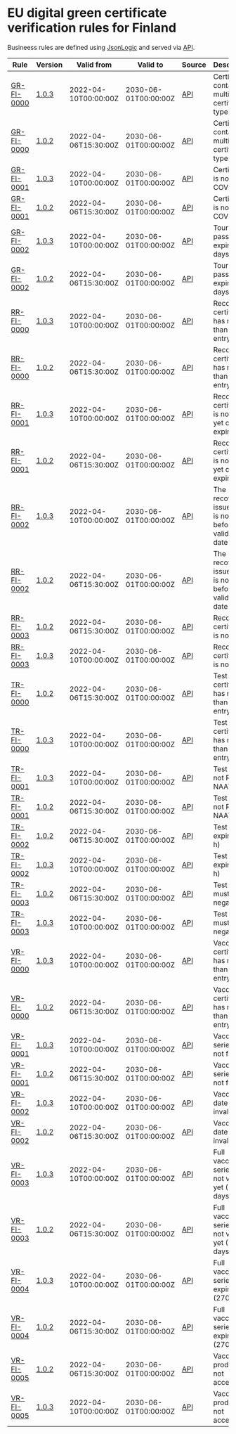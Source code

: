 # EU digital green certificate verification rules for Finland

Busineess rules are defined using [JsonLogic](https://jsonlogic.com) and served via [API](https://dgca-businessrule-service.ezdrav.si/rules/FI).

| Rule | Version | Valid from | Valid to | Source | Description |
| ---- | ------- | ---------- | -------- | ------ | ----------- |
| [GR-FI-0000](GR-FI-0000.json) | [1.0.3](GR-FI-0000_1.0.3.json) | 2022-04-10T00:00:00Z | 2030-06-01T00:00:00Z | [API](https://dgca-businessrule-service.ezdrav.si/rules/FI/6a09ec46c05fa9330e1ed74aaad6d3fc274b99ec71b83b916451ce74d16a068d) | Certificate contains multiple certificate types |
| [GR-FI-0000](GR-FI-0000.json) | [1.0.2](GR-FI-0000_1.0.2.json) | 2022-04-06T15:30:00Z | 2030-06-01T00:00:00Z | [API](https://dgca-businessrule-service.ezdrav.si/rules/FI/eccead99da0804f79f64b2ee1931cf5ef946257c456187a80038f40a19c9207c) | Certificate contains multiple certificate types |
| [GR-FI-0001](GR-FI-0001.json) | [1.0.3](GR-FI-0001_1.0.3.json) | 2022-04-10T00:00:00Z | 2030-06-01T00:00:00Z | [API](https://dgca-businessrule-service.ezdrav.si/rules/FI/26585990cccf74307a2f799e9e334e467c78ea8f9960c857398eb69c4abbde36) | Certificate is not for COVID-19 |
| [GR-FI-0001](GR-FI-0001.json) | [1.0.2](GR-FI-0001_1.0.2.json) | 2022-04-06T15:30:00Z | 2030-06-01T00:00:00Z | [API](https://dgca-businessrule-service.ezdrav.si/rules/FI/b2bad6c014979eb6f2a2c544fe373386741ed517f9cceeae654665c98b8d84a7) | Certificate is not for COVID-19 |
| [GR-FI-0002](GR-FI-0002.json) | [1.0.3](GR-FI-0002_1.0.3.json) | 2022-04-10T00:00:00Z | 2030-06-01T00:00:00Z | [API](https://dgca-businessrule-service.ezdrav.si/rules/FI/3eb6ace14271b047be3e2be3a4fb58efaac6154629bf128c8717cf505dd8fdc2) | Tourist pass expired (30 days) |
| [GR-FI-0002](GR-FI-0002.json) | [1.0.2](GR-FI-0002_1.0.2.json) | 2022-04-06T15:30:00Z | 2030-06-01T00:00:00Z | [API](https://dgca-businessrule-service.ezdrav.si/rules/FI/f86cbbaec4c05706505e10f7eb47e927b1e4321e7391355fbc8e082f350c242e) | Tourist pass expired (30 days) |
| [RR-FI-0000](RR-FI-0000.json) | [1.0.3](RR-FI-0000_1.0.3.json) | 2022-04-10T00:00:00Z | 2030-06-01T00:00:00Z | [API](https://dgca-businessrule-service.ezdrav.si/rules/FI/303a6fa53c774cf9513a8713fa2fc9917f43fc26930f1696ae9d2e4edf637bfa) | Recovery certificate has more than one entry |
| [RR-FI-0000](RR-FI-0000.json) | [1.0.2](RR-FI-0000_1.0.2.json) | 2022-04-06T15:30:00Z | 2030-06-01T00:00:00Z | [API](https://dgca-businessrule-service.ezdrav.si/rules/FI/c1a25ebacbfaa79949b4e84f602f91617e04b6edce877fc8d69403bf05fb6e45) | Recovery certificate has more than one entry |
| [RR-FI-0001](RR-FI-0001.json) | [1.0.3](RR-FI-0001_1.0.3.json) | 2022-04-10T00:00:00Z | 2030-06-01T00:00:00Z | [API](https://dgca-businessrule-service.ezdrav.si/rules/FI/baad9dec0f2457bdaefd9316d084d524ccfe51157264a199d9944b098afa5551) | Recovery certificate is not valid yet or has expired |
| [RR-FI-0001](RR-FI-0001.json) | [1.0.2](RR-FI-0001_1.0.2.json) | 2022-04-06T15:30:00Z | 2030-06-01T00:00:00Z | [API](https://dgca-businessrule-service.ezdrav.si/rules/FI/2c2a2195f87f734b22ba538d0840aac95727d0500a0ebf229c3ebf696abb8932) | Recovery certificate is not valid yet or has expired |
| [RR-FI-0002](RR-FI-0002.json) | [1.0.3](RR-FI-0002_1.0.3.json) | 2022-04-10T00:00:00Z | 2030-06-01T00:00:00Z | [API](https://dgca-businessrule-service.ezdrav.si/rules/FI/1770dc4831419ca6e1cb7c929cd0c6e377d223502dba741a0472f7908e7c8f8d) | The recovery issue date is not before the validity date |
| [RR-FI-0002](RR-FI-0002.json) | [1.0.2](RR-FI-0002_1.0.2.json) | 2022-04-06T15:30:00Z | 2030-06-01T00:00:00Z | [API](https://dgca-businessrule-service.ezdrav.si/rules/FI/bbec07cb4a1dc34341c3a662fecb0c8dd9adef71f30c52a214e2831067b28114) | The recovery issue date is not before the validity date |
| [RR-FI-0003](RR-FI-0003.json) | [1.0.2](RR-FI-0003_1.0.2.json) | 2022-04-06T15:30:00Z | 2030-06-01T00:00:00Z | [API](https://dgca-businessrule-service.ezdrav.si/rules/FI/2b674a16a229456537540fd9caa23aabd56ea1d7f889d0f1e16e88a302786fc9) | Recovery certificate is not valid |
| [RR-FI-0003](RR-FI-0003.json) | [1.0.3](RR-FI-0003_1.0.3.json) | 2022-04-10T00:00:00Z | 2030-06-01T00:00:00Z | [API](https://dgca-businessrule-service.ezdrav.si/rules/FI/080baec7747d90322a9d4b0cee86e77f14159abedcc39c109a5cca2d67ed176a) | Recovery certificate is not valid |
| [TR-FI-0000](TR-FI-0000.json) | [1.0.2](TR-FI-0000_1.0.2.json) | 2022-04-06T15:30:00Z | 2030-06-01T00:00:00Z | [API](https://dgca-businessrule-service.ezdrav.si/rules/FI/8f0ee192235c88a4c3624622ad009b896c688195af4562531045cbcdb684afe8) | Test certificate has more than one entry |
| [TR-FI-0000](TR-FI-0000.json) | [1.0.3](TR-FI-0000_1.0.3.json) | 2022-04-10T00:00:00Z | 2030-06-01T00:00:00Z | [API](https://dgca-businessrule-service.ezdrav.si/rules/FI/6c572766e3769af7712700089277c0d7e5f850acbcc23118fc0c60ecb0da709a) | Test certificate has more than one entry |
| [TR-FI-0001](TR-FI-0001.json) | [1.0.3](TR-FI-0001_1.0.3.json) | 2022-04-10T00:00:00Z | 2030-06-01T00:00:00Z | [API](https://dgca-businessrule-service.ezdrav.si/rules/FI/2d4124ac17dd85c4ed9cb92fa0f43451c0d2ba3ada2fd22a8e83b39fe359ebe2) | Test type is not RAT or NAAT |
| [TR-FI-0001](TR-FI-0001.json) | [1.0.2](TR-FI-0001_1.0.2.json) | 2022-04-06T15:30:00Z | 2030-06-01T00:00:00Z | [API](https://dgca-businessrule-service.ezdrav.si/rules/FI/d258e31eeab31ffc42706feb6dc7302205e289cf9fee34bca289edaa1da40b49) | Test type is not RAT or NAAT |
| [TR-FI-0002](TR-FI-0002.json) | [1.0.2](TR-FI-0002_1.0.2.json) | 2022-04-06T15:30:00Z | 2030-06-01T00:00:00Z | [API](https://dgca-businessrule-service.ezdrav.si/rules/FI/c47dc6c42cf2153d1dabdc2fe9a77c5650d7bfa1c240baf42a348da9a0adc34f) | Test has expired (72 h) |
| [TR-FI-0002](TR-FI-0002.json) | [1.0.3](TR-FI-0002_1.0.3.json) | 2022-04-10T00:00:00Z | 2030-06-01T00:00:00Z | [API](https://dgca-businessrule-service.ezdrav.si/rules/FI/7fab6bed126aaaac99c939e28bd15db1edf82c4d620ca850bc01147c338279fe) | Test has expired (72 h) |
| [TR-FI-0003](TR-FI-0003.json) | [1.0.2](TR-FI-0003_1.0.2.json) | 2022-04-06T15:30:00Z | 2030-06-01T00:00:00Z | [API](https://dgca-businessrule-service.ezdrav.si/rules/FI/6dedea8b3c4dd05f514341ebf908c16ba9278343d3af4a496eae73a1de4bfff5) | Test result must be negative |
| [TR-FI-0003](TR-FI-0003.json) | [1.0.3](TR-FI-0003_1.0.3.json) | 2022-04-10T00:00:00Z | 2030-06-01T00:00:00Z | [API](https://dgca-businessrule-service.ezdrav.si/rules/FI/7d9587890186c39523d9231415577668090b82055c204a8ddf37d9837f48fd93) | Test result must be negative |
| [VR-FI-0000](VR-FI-0000.json) | [1.0.3](VR-FI-0000_1.0.3.json) | 2022-04-10T00:00:00Z | 2030-06-01T00:00:00Z | [API](https://dgca-businessrule-service.ezdrav.si/rules/FI/7353205d2d7c8240b9faf1721203215c849d12e962a72f0469e334d512efe102) | Vaccination certificate has more than one entry |
| [VR-FI-0000](VR-FI-0000.json) | [1.0.2](VR-FI-0000_1.0.2.json) | 2022-04-06T15:30:00Z | 2030-06-01T00:00:00Z | [API](https://dgca-businessrule-service.ezdrav.si/rules/FI/455636e18519d2a6331510d2df4220e4c796eeb6f4e54d020db871cea1380bbd) | Vaccination certificate has more than one entry |
| [VR-FI-0001](VR-FI-0001.json) | [1.0.3](VR-FI-0001_1.0.3.json) | 2022-04-10T00:00:00Z | 2030-06-01T00:00:00Z | [API](https://dgca-businessrule-service.ezdrav.si/rules/FI/c0ec606c0127779ab3bb37dc14738c8917218765463533fc30ba97bb24900d77) | Vaccination series is not full |
| [VR-FI-0001](VR-FI-0001.json) | [1.0.2](VR-FI-0001_1.0.2.json) | 2022-04-06T15:30:00Z | 2030-06-01T00:00:00Z | [API](https://dgca-businessrule-service.ezdrav.si/rules/FI/d38762e28b44a74c642eedc3094129bc63893682aecd8b68919bdfd1bc6a228d) | Vaccination series is not full |
| [VR-FI-0002](VR-FI-0002.json) | [1.0.3](VR-FI-0002_1.0.3.json) | 2022-04-10T00:00:00Z | 2030-06-01T00:00:00Z | [API](https://dgca-businessrule-service.ezdrav.si/rules/FI/ffd87c05674d5a2d656731988fcf1a0151be74456b6e529918b897963e336fda) | Vaccination date is invalid |
| [VR-FI-0002](VR-FI-0002.json) | [1.0.2](VR-FI-0002_1.0.2.json) | 2022-04-06T15:30:00Z | 2030-06-01T00:00:00Z | [API](https://dgca-businessrule-service.ezdrav.si/rules/FI/d17352add6d1389e310c405c6864ac5133de1da0a96bde84fd89d1037de3486c) | Vaccination date is invalid |
| [VR-FI-0003](VR-FI-0003.json) | [1.0.3](VR-FI-0003_1.0.3.json) | 2022-04-10T00:00:00Z | 2030-06-01T00:00:00Z | [API](https://dgca-businessrule-service.ezdrav.si/rules/FI/ba5e43700aa6c95dfa2d40e67c6e0ebbdae35cea49e5eb30939d7bc01c9ac294) | Full vaccination series is not valid yet (7 days) |
| [VR-FI-0003](VR-FI-0003.json) | [1.0.2](VR-FI-0003_1.0.2.json) | 2022-04-06T15:30:00Z | 2030-06-01T00:00:00Z | [API](https://dgca-businessrule-service.ezdrav.si/rules/FI/d98f057fc25316945310aff01665a54e6ba0b5e0ce51fdbada063fbd0ed2ce40) | Full vaccination series is not valid yet (7 days) |
| [VR-FI-0004](VR-FI-0004.json) | [1.0.3](VR-FI-0004_1.0.3.json) | 2022-04-10T00:00:00Z | 2030-06-01T00:00:00Z | [API](https://dgca-businessrule-service.ezdrav.si/rules/FI/8882e291184c2dba090a8da03e828e3c91de9061b91e33e9bea47eca836e009e) | Full vaccination series has expired (270 days) |
| [VR-FI-0004](VR-FI-0004.json) | [1.0.2](VR-FI-0004_1.0.2.json) | 2022-04-06T15:30:00Z | 2030-06-01T00:00:00Z | [API](https://dgca-businessrule-service.ezdrav.si/rules/FI/c18dc157a01720be36fbd2d9337654b156e9165a53c50e33d73edafc4e674129) | Full vaccination series has expired (270 days) |
| [VR-FI-0005](VR-FI-0005.json) | [1.0.2](VR-FI-0005_1.0.2.json) | 2022-04-06T15:30:00Z | 2030-06-01T00:00:00Z | [API](https://dgca-businessrule-service.ezdrav.si/rules/FI/4cff95ebbf6feef36e4a6c4629e0daf75e96c14ef87010d178a09c4ac78c0596) | Vaccination product is not accepted |
| [VR-FI-0005](VR-FI-0005.json) | [1.0.3](VR-FI-0005_1.0.3.json) | 2022-04-10T00:00:00Z | 2030-06-01T00:00:00Z | [API](https://dgca-businessrule-service.ezdrav.si/rules/FI/0f39d016a8f03942b787b92927f6454038ba3640b99fbb59e3c417f1d782a786) | Vaccination product is not accepted |
